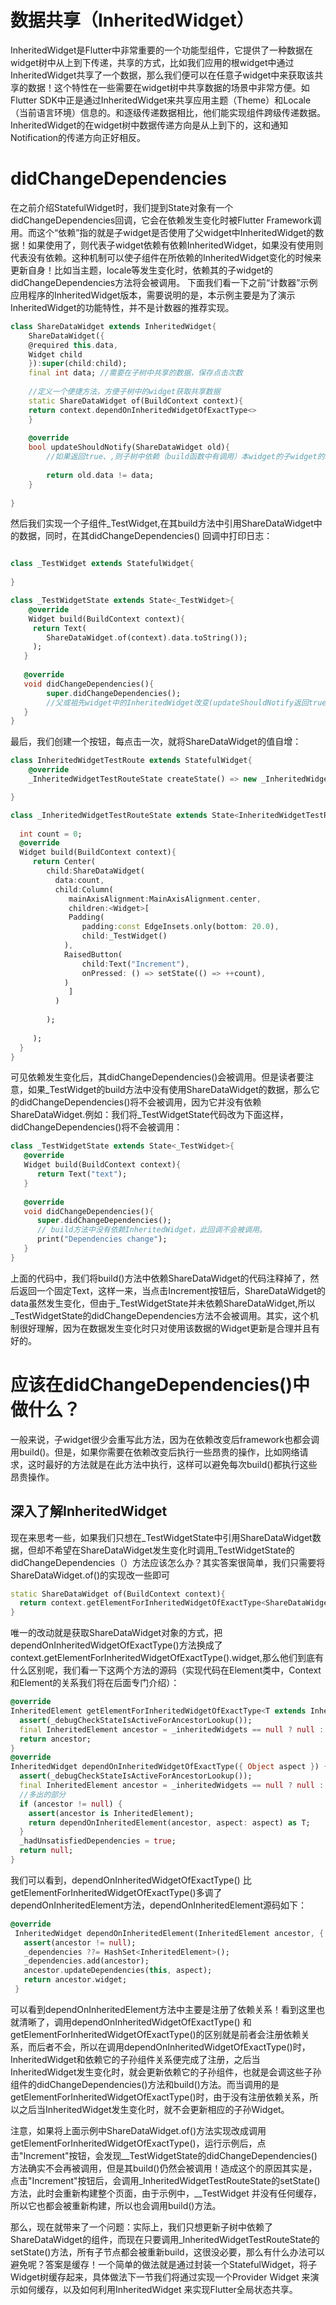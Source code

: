 # 数据共享（InheritedWidget）
InheritedWidget是Flutter中非常重要的一个功能型组件，它提供了一种数据在widget树中从上到下传递，共享的方式，比如我们应用的根widget中通过InheritedWidget共享了一个数据，那么我们便可以在任意子widget中来获取该共享的数据！这个特性在一些需要在widget树中共享数据的场景中非常方便。如Flutter SDK中正是通过InheritedWidget来共享应用主题（Theme）和Locale（当前语言环境）信息的。和逐级传递数据相比，他们能实现组件跨级传递数据。InheritedWidget的在widget树中数据传递方向是从上到下的，这和通知Notification的传递方向正好相反。
# didChangeDependencies
在之前介绍StatefulWidget时，我们提到State对象有一个didChangeDependencies回调，它会在依赖发生变化时被Flutter Framework调用。而这个“依赖”指的就是子widget是否使用了父widget中InheritedWidget的数据！如果使用了，则代表子widget依赖有依赖InheritedWidget，如果没有使用则代表没有依赖。这种机制可以使子组件在所依赖的InheritedWidget变化的时候来更新自身！比如当主题，locale等发生变化时，依赖其的子widget的didChangeDependencies方法将会被调用。
下面我们看一下之前“计数器”示例应用程序的InheritedWidget版本，需要说明的是，本示例主要是为了演示InheritedWidget的功能特性，并不是计数器的推荐实现。
```dart
class ShareDataWidget extends InheritedWidget{
    ShareDataWidget({
    @required this.data,
    Widget child
    }):super(child:child);
    final int data; //需要在子树中共享的数据，保存点击次数
    
    //定义一个便捷方法，方便子树中的widget获取共享数据  
    static ShareDataWidget of(BuildContext context){
    return context.dependOnInheritedWidgetOfExactType<>
    }
    
    @override
    bool updateShouldNotify(ShareDataWidget old){
        //如果返回true、,则子树中依赖（build函数中有调用）本widget的子widget的state.didChangeDependencies`会被调用
        
        return old.data != data;
    }
    
}
```
然后我们实现一个子组件_TestWidget,在其build方法中引用ShareDataWidget中的数据，同时，在其didChangeDependencies() 回调中打印日志：
```dart

class _TestWidget extends StatefulWidget{
   
}

class _TestWidgetState extends State<_TestWidget>{
    @override
    Widget build(BuildContext context){
     return Text(
        ShareDataWidget.of(context).data.toString());
     );
   }
   
   @override 
   void didChangeDependencies(){
        super.didChangeDependencies();
        //父或祖先widget中的InheritedWidget改变(updateShouldNotify返回true)时会被调用。如果build中没有依赖InheritedWidget，则此回调不会被调用。
   }
}
```

最后，我们创建一个按钮，每点击一次，就将ShareDataWidget的值自增：
```dart
class InheritedWidgetTestRoute extends StatefulWidget{
    @override
    _InheritedWidgetTestRouteState createState() => new _InheritedWidgetTestRouteState();

}

class _InheritedWidgetTestRouteState extends State<InheritedWidgetTestRoute>{
  
  int count = 0;
  @override
  Widget build(BuildContext context){
     return Center(
        child:ShareDataWidget(
          data:count,
          child:Column(
             mainAxisAlignment:MainAxisAlignment.center,
             children:<Widget>[
             Padding(
                padding:const EdgeInsets.only(bottom: 20.0),
                child:_TestWidget()
            ),
            RaisedButton(
                child:Text("Increment"),
                onPressed: () => setState(() => ++count),
            )
             ]
          )
        
        );
     
     );
  }
}


```
可见依赖发生变化后，其didChangeDependencies()会被调用。但是读者要注意，如果_TestWidget的build方法中没有使用ShareDataWidget的数据，那么它的didChangeDependencies()将不会被调用，因为它并没有依赖ShareDataWidget.例如：我们将_TestWidgetState代码改为下面这样，didChangeDependencies()将不会被调用：
```dart
class _TestWidgetState extends State<_TestWidget>{
   @override
   Widget build(BuildContext context){
      return Text("text");
   }
   
   @override
   void didChangeDependencies(){
      super.didChangeDependencies();
      // build方法中没有依赖InheritedWidget，此回调不会被调用。
      print("Dependencies change");
   }
}
```
上面的代码中，我们将build()方法中依赖ShareDataWidget的代码注释掉了，然后返回一个固定Text，这样一来，当点击Increment按钮后，ShareDataWidget的data虽然发生变化，但由于_TestWidgetState并未依赖ShareDataWidget,所以_TestWidgetState的didChangeDependencies方法不会被调用。其实，这个机制很好理解，因为在数据发生变化时只对使用该数据的Widget更新是合理并且有好的。
# 应该在didChangeDependencies()中做什么？
一般来说，子widget很少会重写此方法，因为在依赖改变后framework也都会调用build()。但是，如果你需要在依赖改变后执行一些昂贵的操作，比如网络请求，这时最好的方法就是在此方法中执行，这样可以避免每次build()都执行这些昂贵操作。
## 深入了解InheritedWidget
现在来思考一些，如果我们只想在_TestWidgetState中引用ShareDataWidget数据，但却不希望在ShareDataWidget发生变化时调用_TestWidgetState的didChangeDependencies（）方法应该怎么办？其实答案很简单，我们只需要将ShareDataWidget.of()的实现改一些即可
```dart
static ShareDataWidget of(BuildContext context){
  return context.getElementForInheritedWidgetOfExactType<ShareDataWidget>().widget;
}
```
唯一的改动就是获取ShareDataWidget对象的方式，把dependOnInheritedWidgetOfExactType()方法换成了context.getElementForInheritedWidgetOfExactType<ShareDataWidget>().widget,那么他们到底有什么区别呢，我们看一下这两个方法的源码（实现代码在Element类中，Context和Element的关系我们将在后面专门介绍）：

```dart
@override
InheritedElement getElementForInheritedWidgetOfExactType<T extends InheritedWidget>() {
  assert(_debugCheckStateIsActiveForAncestorLookup());
  final InheritedElement ancestor = _inheritedWidgets == null ? null : _inheritedWidgets[T];
  return ancestor;
}
@override
InheritedWidget dependOnInheritedWidgetOfExactType({ Object aspect }) {
  assert(_debugCheckStateIsActiveForAncestorLookup());
  final InheritedElement ancestor = _inheritedWidgets == null ? null : _inheritedWidgets[T];
  //多出的部分
  if (ancestor != null) {
    assert(ancestor is InheritedElement);
    return dependOnInheritedElement(ancestor, aspect: aspect) as T;
  }
  _hadUnsatisfiedDependencies = true;
  return null;
}

```
我们可以看到，dependOnInheritedWidgetOfExactType() 比 getElementForInheritedWidgetOfExactType()多调了dependOnInheritedElement方法，dependOnInheritedElement源码如下：

```dart
@override
 InheritedWidget dependOnInheritedElement(InheritedElement ancestor, { Object aspect }) {
   assert(ancestor != null);
   _dependencies ??= HashSet<InheritedElement>();
   _dependencies.add(ancestor);
   ancestor.updateDependencies(this, aspect);
   return ancestor.widget;
 }
```
可以看到dependOnInheritedElement方法中主要是注册了依赖关系！看到这里也就清晰了，调用dependOnInheritedWidgetOfExactType() 和 getElementForInheritedWidgetOfExactType()的区别就是前者会注册依赖关系，而后者不会，所以在调用dependOnInheritedWidgetOfExactType()时，InheritedWidget和依赖它的子孙组件关系便完成了注册，之后当InheritedWidget发生变化时，就会更新依赖它的子孙组件，也就是会调这些子孙组件的didChangeDependencies()方法和build()方法。而当调用的是 getElementForInheritedWidgetOfExactType()时，由于没有注册依赖关系，所以之后当InheritedWidget发生变化时，就不会更新相应的子孙Widget。

注意，如果将上面示例中ShareDataWidget.of()方法实现改成调用getElementForInheritedWidgetOfExactType()，运行示例后，点击"Increment"按钮，会发现__TestWidgetState的didChangeDependencies()方法确实不会再被调用，但是其build()仍然会被调用！造成这个的原因其实是，点击"Increment"按钮后，会调用_InheritedWidgetTestRouteState的setState()方法，此时会重新构建整个页面，由于示例中，__TestWidget 并没有任何缓存，所以它也都会被重新构建，所以也会调用build()方法。

那么，现在就带来了一个问题：实际上，我们只想更新子树中依赖了ShareDataWidget的组件，而现在只要调用_InheritedWidgetTestRouteState的setState()方法，所有子节点都会被重新build，这很没必要，那么有什么办法可以避免呢？答案是缓存！一个简单的做法就是通过封装一个StatefulWidget，将子Widget树缓存起来，具体做法下一节我们将通过实现一个Provider Widget 来演示如何缓存，以及如何利用InheritedWidget 来实现Flutter全局状态共享。
